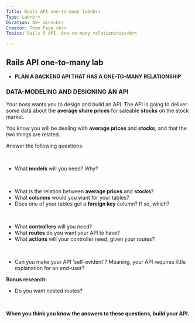```yaml
---
Title: Rails API one-to-many lab<br>
Type: Lab<br>
Duration: 45+ mins<br>
Creator: Thom Page <br>
Topics: Rails 5 API, One-to-many relationships<br>

---
```


## Rails API one-to-many lab

* **PLAN A BACKEND API THAT HAS A ONE-TO-MANY RELATIONSHIP**

### DATA-MODELING AND DESIGNING AN API

Your boss wants you to design and build an API. The API is going to deliver some data about the **average share prices** for saleable **stocks** on the stock market. 

You know you will be dealing with **average prices** and **stocks**, and that the two things are related.

Answer the following questions:

<br>

* What **models** will you need? Why?

<br>

* What is the relation between **average prices** and **stocks**?
* What **columns** would you want for your tables?
* Does one of your tables get a **foreign key** column? If so, which?

<br>

* What **controllers** will you need?
* What **routes** do you want your API to have?
* What **actions** will your controller need, given your routes?

<br>

* Can you make your API 'self-evident'? Meaning, your API requires little explanation for an end-user?

**Bonus research:**

* Do you want nested routes?
<br>

**When you think you know the answers to these questions, build your API.**
